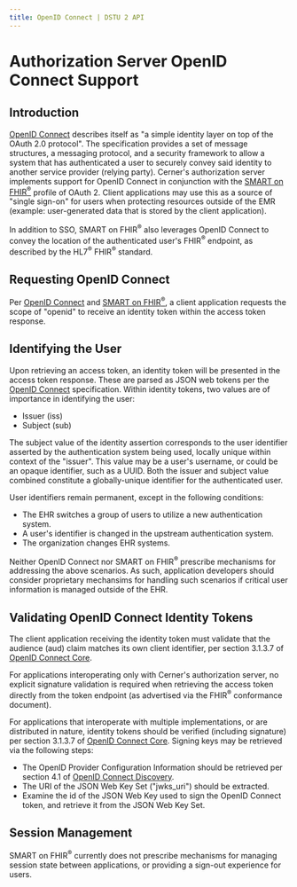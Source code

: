 ```yaml
---
title: OpenID Connect | DSTU 2 API
---
```


# Authorization Server OpenID Connect Support

## Introduction

[OpenID Connect][OPENID] describes itself as "a simple identity layer 
on top of the OAuth 2.0 protocol".  The specification provides a set
of message structures, a messaging protocol, and a security framework
to allow a system that has authenticated a user to securely convey said
identity to another service provider (relying party).  Cerner's 
authorization server implements support for OpenID Connect in
conjunction with the [SMART on FHIR<sup>®</sup>][SMART] profile 
of OAuth 2.  Client applications may use this as a source of 
"single sign-on" for users when protecting resources outside of the EMR 
(example: user-generated data that is stored by the client application).

In addition to SSO, SMART on FHIR<sup>®</sup> also leverages OpenID 
Connect to convey the location of the authenticated user's 
FHIR<sup>®</sup> endpoint, as described by the HL7<sup>®</sup>
FHIR<sup>®</sup> standard.

## Requesting OpenID Connect

Per [OpenID Connect][OPENID] and [SMART on FHIR<sup>®</sup>][SMART], 
a client application requests the scope of "openid" to receive an identity
token within the access token response.

## Identifying the User

Upon retrieving an access token, an identity token will be presented in
the access token response.  These are parsed as JSON web tokens per
the [OpenID Connect][OPENID] specification.  Within identity tokens, two
values are of importance in identifying the user:

* Issuer (iss)
* Subject (sub)

The subject value of the identity assertion corresponds to the user
identifier asserted by the authentication system being used, locally
unique within context of the "issuer".  This value may be a user's 
username, or could be an opaque identifier, such as a UUID.  Both the 
issuer and subject value combined constitute a globally-unique
identifier for the authenticated user.

User identifiers remain permanent, except in the following conditions:

* The EHR switches a group of users to utilize a new authentication
system.
* A user's identifier is changed in the upstream authentication system.
* The organization changes EHR systems.

Neither OpenID Connect nor SMART on FHIR<sup>®</sup> prescribe mechanisms 
for addressing the above scenarios.  As such, application developers should
consider proprietary mechansims for handling such scenarios if
critical user information is managed outside of the EHR.

## Validating OpenID Connect Identity Tokens

The client application receiving the identity token must validate that 
the audience (aud) claim matches its own client identifier, per section
3.1.3.7 of [OpenID Connect Core][OPENID].

For applications interoperating only with Cerner's authorization 
server, no explicit signature validation is required when retrieving
the access token directly from the token endpoint (as advertised via
the FHIR<sup>®</sup> conformance document).

For applications that interoperate with multiple implementations, or
are distributed in nature, identity tokens should be verified (including
signature) per section 3.1.3.7 of [OpenID Connect Core][OPENID].
Signing keys may be retrieved via the following steps:

* The OpenID Provider Configuration Information should be retrieved per
section 4.1 of [OpenID Connect Discovery][OPENID-DISCOVERY].
* The URI of the JSON Web Key Set ("jwks_uri") should be extracted.
* Examine the id of the JSON Web Key used to sign the OpenID Connect
token, and retrieve it from the JSON Web Key Set.

## Session Management

SMART on FHIR<sup>®</sup> currently does not prescribe mechanisms for 
managing session state between applications, or providing a sign-out
experience for users.

[OPENID]: http://openid.net/specs/openid-connect-core-1_0.html
[SMART]:  http://docs.smarthealthit.org/authorization/
[CLOUDKEY]: https://wiki.ucern.com/display/public/reference/Cloud+Key+Management
[OPENID-DISCOVERY]: http://openid.net/specs/openid-connect-discovery-1_0.html
